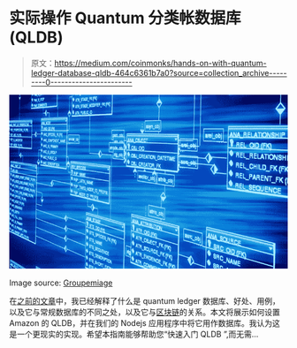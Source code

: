 # 实际操作 Quantum 分类帐数据库(QLDB)

> 原文：<https://medium.com/coinmonks/hands-on-with-quantum-ledger-database-qldb-464c6361b7a0?source=collection_archive---------0----------------------->

![](img/dee585ef91a62a9afdb5e9461447c0dd.png)

Image source: [Groupemiage](http://groupemiage.net/bachelor-europeen-dees-lic-pro-bac-3/bachelor-europeen-en-developpement-et-base-de-donnees/database-770x481/)

在[之前的文章](/devopsinternationalbv/what-is-this-quantum-ledger-database-that-im-keep-hearing-about-a3c16c35c799)中，我已经解释了什么是 quantum ledger 数据库、好处、用例，以及它与常规数据库的不同之处，以及它与[区块链](https://blog.coincodecap.com/what-is-blockchain-a-simple-guide-for-dummies/)的关系。本文将展示如何设置 Amazon 的 QLDB，并在我们的 Nodejs 应用程序中将它用作数据库。我认为这是一个更现实的实现。希望本指南能够帮助您“快速入门 QLDB ”,而无需…